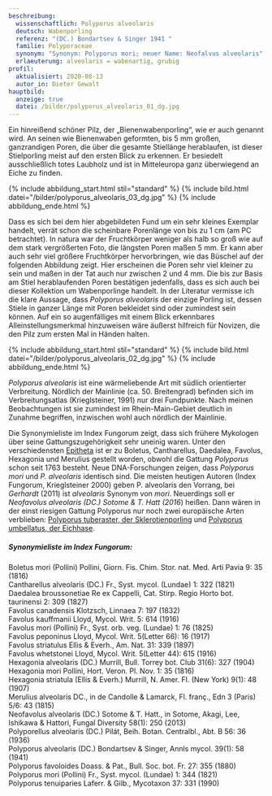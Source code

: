 ```yaml
---
beschreibung:
  wissenschaftlich: Polyporus alveolaris
  deutsch: Wabenporling
  referenz: "(DC.) Bondartsev & Singer 1941 "
  familie: Polyporaceae
  synonym: "Synonym: Polyporus mori; neuer Name: Neofalvus alveolaris"
  erlaeuterung: alveolaris = wabenartig, grubig
profil:
  aktualisiert: 2020-08-13
  autor_in: Dieter Gewalt
hauptbild:
  anzeige: true
  datei: /bilder/polyporus_alveolaris_01_dg.jpg
---
```

Ein hinreißend schöner Pilz, der „Bienenwabenporling“, wie er auch genannt wird. An seinen wie Bienenwaben geformten, bis 5 mm großen, ganzrandigen Poren, die über die gesamte Stiellänge herablaufen, ist dieser Stielporling meist auf den ersten Blick zu erkennen. Er besiedelt ausschließlich totes Laubholz und ist in Mitteleuropa ganz überwiegend an Eiche zu finden.

{% include abbildung_start.html stil="standard" %}
{% include bild.html datei="/bilder/polyporus_alveolaris_03_dg.jpg" %}
{% include abbildung_ende.html %}

Dass es sich bei dem hier abgebildeten Fund um ein sehr kleines Exemplar handelt, verrät schon die scheinbare Porenlänge von bis zu 1 cm (am PC betrachtet). In natura war der Fruchtkörper weniger als halb so groß wie auf dem stark vergrößerten Foto, die längsten Poren maßen 5 mm. Er kann aber auch sehr viel größere Fruchtkörper hervorbringen, wie das Büschel auf der folgenden Abbildung zeigt. Hier erscheinen die Poren sehr viel kleiner zu sein und maßen in der Tat auch nur zwischen 2 und 4 mm. Die bis zur Basis am Stiel herablaufenden Poren bestätigen jedenfalls, dass es sich auch bei dieser Kollektion um Wabenporlinge handelt. In der Literatur vermisse ich die klare Aussage, dass *Polyporus alveolaris* der einzige Porling ist, dessen Stiele in ganzer Länge mit Poren bekleidet sind oder zumindest sein können. Auf ein so augenfälliges mit einem Blick erkennbares Alleinstellungsmerkmal hinzuweisen wäre äußerst hilfreich für Novizen, die den Pilz zum ersten Mal in Händen halten.

{% include abbildung_start.html stil="standard" %}
{% include bild.html datei="/bilder/polyporus_alveolaris_02_dg.jpg" %}
{% include abbildung_ende.html %}

*Polyporus alveolaris* ist eine wärmeliebende Art mit südlich orientierter Verbreitung. Nördlich der Mainlinie (ca. 50. Breitengrad) befinden sich im Verbreitungsatlas (Krieglsteiner, 1991) nur drei Fundpunkte. Nach meinen Beobachtungen ist sie zumindest im Rhein-Main-Gebiet deutlich in Zunahme begriffen, inzwischen wohl auch nördlich der Mainlinie.

Die Synonymieliste im Index Fungorum zeigt, dass sich frühere Mykologen über seine Gattungszugehörigkeit sehr uneinig waren. Unter den verschiedensten [Epitheta](Epithet "Glossar") ist er zu Boletus, Cantharellus, Daedalea, Favolus, Hexagonia und Merulius gestellt worden, obwohl die Gattung *Polyporus* schon seit 1763 besteht. Neue DNA-Forschungen zeigen, dass *Polyporus mori* und *P. alveolaris* identisch sind. Die meisten heutigen Autoren (Index Fungorum, Krieglsteiner 2000) geben P. alveolaris den Vorrang, bei *Gerhardt* (2011) ist *alveolaris* Synonym von *mori*. Neuerdings soll er *Neofavolus alveolaris (DC.) Sotome & T. Hatt (2016*) heißen. Dann wären in der einst riesigen Gattung Polyporus nur noch zwei europäische Arten verblieben: [Polyporus tuberaster, der Sklerotienporling](/pilze/polyporus-tuberaster-sklerotienporling) und [Polyporus umbellatus, der Eichhase](/pilze/polyporus-umbellatus-eichhase).

##### Synonymieliste im Index Fungorum:

Boletus mori (Pollini) Pollini, Giorn. Fis. Chim. Stor. nat. Med. Arti Pavia 9: 35 (1816)\
Cantharellus alveolaris (DC.) Fr., Syst. mycol. (Lundae) 1: 322 (1821)\
Daedalea broussonetiae Re ex Cappelli, Cat. Stirp. Regio Horto bot. taurinensi 2: 309 (1827)\
Favolus canadensis Klotzsch, Linnaea 7: 197 (1832)\
Favolus kauffmanii Lloyd, Mycol. Writ. 5: 614 (1916)\
Favolus mori (Pollini) Fr., Syst. orb. veg. (Lundae) 1: 76 (1825)\
Favolus peponinus Lloyd, Mycol. Writ. 5(Letter 66): 16 (1917)\
Favolus striatulus Ellis & Everh., Am. Nat. 31: 339 (1897)\
Favolus whetstonei Lloyd, Mycol. Writ. 5(Letter 44): 615 (1916)\
Hexagonia alveolaris (DC.) Murrill, Bull. Torrey bot. Club 31(6): 327 (1904)\
Hexagonia mori Pollini, Hort. Veron. Pl. Nov. 1: 35 (1816)\
Hexagonia striatula (Ellis & Everh.) Murrill, N. Amer. Fl. (New York) 9(1): 48 (1907)\
Merulius alveolaris DC., in de Candolle & Lamarck, Fl. franç., Edn 3 (Paris) 5/6: 43 (1815)\
Neofavolus alveolaris (DC.) Sotome & T. Hatt., in Sotome, Akagi, Lee, Ishikawa & Hattori, Fungal Diversity 58(1): 250 (2013)\
Polyporellus alveolaris (DC.) Pilát, Beih. Botan. Centralbl., Abt. B 56: 36 (1936)\
Polyporus alveolaris (DC.) Bondartsev & Singer, Annls mycol. 39(1): 58 (1941)\
Polyporus favoloides Doass. & Pat., Bull. Soc. bot. Fr. 27: 355 (1880)\
Polyporus mori (Pollini) Fr., Syst. mycol. (Lundae) 1: 344 (1821)\
Polyporus tenuiparies Laferr. & Gilb., Mycotaxon 37: 331 (1990)